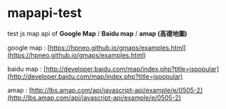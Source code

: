 # mapapi-test
test js map api of **Google Map** / **Baidu map** / **amap (高德地圖)**

google map : [https://hpneo.github.io/gmaps/examples.html](https://hpneo.github.io/gmaps/examples.html)

baidu map : [http://developer.baidu.com/map/index.php?title=jspopular](http://developer.baidu.com/map/index.php?title=jspopular)

amap : [http://lbs.amap.com/api/javascript-api/example/e/0505-2](http://lbs.amap.com/api/javascript-api/example/e/0505-2)